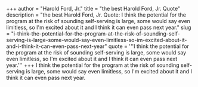 +++
author = "Harold Ford, Jr."
title = "the best Harold Ford, Jr. Quote"
description = "the best Harold Ford, Jr. Quote: I think the potential for the program at the risk of sounding self-serving is large, some would say even limitless, so I'm excited about it and I think it can even pass next year."
slug = "i-think-the-potential-for-the-program-at-the-risk-of-sounding-self-serving-is-large-some-would-say-even-limitless-so-im-excited-about-it-and-i-think-it-can-even-pass-next-year"
quote = '''I think the potential for the program at the risk of sounding self-serving is large, some would say even limitless, so I'm excited about it and I think it can even pass next year.'''
+++
I think the potential for the program at the risk of sounding self-serving is large, some would say even limitless, so I'm excited about it and I think it can even pass next year.
